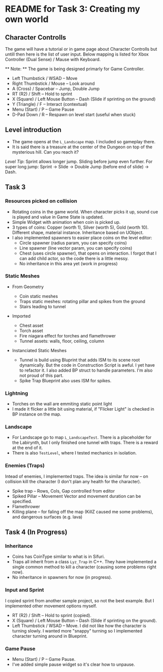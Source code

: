 # README for Task 3: Creating my own world

## Character Controlls

The game will have a tutorial or in game page about Character Controlls but untill then here is the list of user input. Below mapping is listed for Xbox Controller (Dual Sense) / Mause with Keyboard.

** Note: ** The game is being designed primarly for Game Controller.

* Left Thumbstick / WSAD – Move
* Right Thumbstick / Mouse – Look around
* A (Cross) / Spacebar – Jump, Double Jump
* RT (R2) / Shift – Hold to sprint
* X (Square) / Left Mouse Button – Dash (Slide if sprinting on the ground)
* Y (Triangle) / F – Interact (contextual)
* Menu (Start) / P – Game Pause
* D-Pad Down / R – Respawn on level start (useful when stuck)

## Level introduction

* The game opens at the `L_Landscape` map. I included so gameplay there.
* It is said there is a treasure at the center of the Dungeon on top of the mysterious hill. Can you reach it?

*Level Tip*: Sprint allows longer jump. Sliding before jump even further. For super long jump: Sprint -> Slide -> Double Jump (before end of slide) -> Dash.

## Task 3

### Resources picked on collision

* Rotating coins in the game world. When character picks it up, sound cue is played and value in Game State is updated.
* Simple Widget with animation when coin is picked up.
* 3 types of coins: Copper (worth 1), Silver (worth 5), Gold (worth 10). Different shape, material instance. Inheritance based on UObject.
* I also implemented spawners to easier place coins on the level editor:
	* Circle spawner (radius param, you can specify coins)
	* Line spawner (line vector param, you can specify coins)
	* Chest (uses circle spawner), that opens on interaction. I forgot that I can add child actor, so the code there is a little messy.
	* No inheritance in this area yet (work in progress)

### Static Meshes 

* From Geometry
	* Coin static meshes
	* Traps static meshes: rotating pillar and spikes from the ground
	* Stairs leading to tunnel

* Imported
	* Chest asset
	* Torch asset
	* Fire niagara effect for torches and flamethrower
	* Tunnel assets: walls, floor, ceiling, column

* Instanciated Static Meshes
	* Tunnel is build using Bluprint that adds ISM to its scene root dynamically. But the code in Construction Script is awful. I yet have to refactor it. I also added BP struct to handle parameters. I'm also not proud of this part.
	* Spike Trap Blueprint also uses ISM for spikes.

### Lightning

* Torches on the wall are emmiting static point light
* I made it flicker a little bit using material, if "Flicker Light" is checked in BP instance on the map.

### Landscape

* For Landscape go to map `L_LandscapeTest`. There is a placeholder for the Labirynth, but I only finished one tunnel with traps. There is a reward at the end of it.
* There is also `TestLevel`, where I tested mechanics in isolation.

### Enemies (Traps)

Intead of enemies, I implemented traps. The idea is similar for now – on collision kill the character (I don't plan any health for the character).

* Spike trap – Rows, Cols, Gap controlled from editor
* Spiked Pillar – Movement Vector and movement duration can be specified.
* Flamethrower
* Killing plane – for faling off the map (KillZ caused me some problems), and dangerous surfaces (e.g. lava)

## Task 4 (In Progress)

### Inheritance

* Coins has CoinType similar to what is in Sifuri.
* Traps all inherit from a class `Lyz_Trap` in C++. They have implemented a single common method to kill a character (causing some problems right now).
* No inheritance in spawners for now (in progress).

### Input and Sprint

I copied sprint from another sample project, so not the best example. But I implemented other movement options myself.

* RT (R2) / Shift – Hold to sprint (copied).
* X (Square) / Left Mouse Button – Dash (Slide if sprinting on the ground).
* Left Thumbstick / WSAD – Move. I did not like how the character is turning slowly. I wanted more "snappy" turning so I implemented character turning around in Blueprint.

### Game Pause

* Menu (Start) / P – Game Pause. 
* I've added simple pause widget so it's clear how to unpause.

